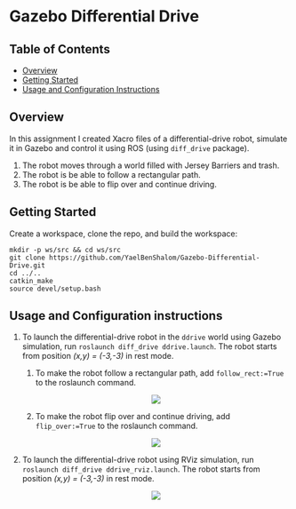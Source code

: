 # Gazebo Differential Drive


## Table of Contents

- [Overview](#overview)
- [Getting Started](#getting-started)
- [Usage and Configuration Instructions](#usage-and-configuration-instructions)


## Overview

In this assignment I created Xacro files of a differential-drive robot, simulate it in Gazebo and control it using ROS (using `diff_drive` package).<br>
1. The robot moves through a world filled with Jersey Barriers and trash.
2. The robot is be able to follow a rectangular path.
3. The robot is be able to flip over and continue driving.


## Getting Started

Create a workspace, clone the repo, and build the workspace:
```
mkdir -p ws/src && cd ws/src
git clone https://github.com/YaelBenShalom/Gazebo-Differential-Drive.git
cd ../..
catkin_make
source devel/setup.bash 
```


## Usage and Configuration instructions

1. To launch the differential-drive robot in the `ddrive` world using Gazebo simulation, run `roslaunch diff_drive ddrive.launch`. The robot starts from position *(x,y) = (-3,-3)* in rest mode.

    1. To make the robot follow a rectangular path, add `follow_rect:=True` to the roslaunch command.

    <p align="center">
        <img align="center" src="https://github.com/YaelBenShalom/Gazebo-Differential-Drive-and-Arm-Motion-Planning/blob/master/diff_drive/GIFs/follow_rect.gif">
    </p>

    2. To make the robot flip over and continue driving, add `flip_over:=True` to the roslaunch command.

    <p align="center">
        <img align="center" src="https://github.com/YaelBenShalom/Gazebo-Differential-Drive-and-Arm-Motion-Planning/blob/master/diff_drive/GIFs/flip_over.gif">
    </p>

2. To launch the differential-drive robot using RViz simulation, run `roslaunch diff_drive ddrive_rviz.launch`. The robot starts from position *(x,y) = (-3,-3)* in rest mode.

    <p align="center">
        <img align="center" src="https://github.com/YaelBenShalom/Gazebo-Differential-Drive-and-Arm-Motion-Planning/blob/master/diff_drive/GIFs/follow_rect_rviz.gif">
    </p>

